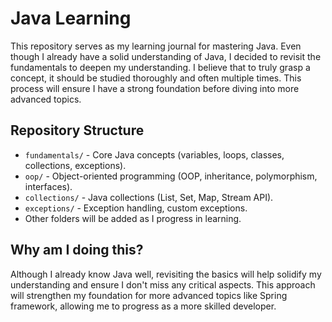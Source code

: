 # Java Learning

This repository serves as my learning journal for mastering Java. Even though I already have a solid understanding of Java, I decided to revisit the fundamentals to deepen my understanding. I believe that to truly grasp a concept, it should be studied thoroughly and often multiple times. This process will ensure I have a strong foundation before diving into more advanced topics.

## Repository Structure

- `fundamentals/` - Core Java concepts (variables, loops, classes, collections, exceptions).
- `oop/` - Object-oriented programming (OOP, inheritance, polymorphism, interfaces).
- `collections/` - Java collections (List, Set, Map, Stream API).
- `exceptions/` - Exception handling, custom exceptions.
- Other folders will be added as I progress in learning.

## Why am I doing this?

Although I already know Java well, revisiting the basics will help solidify my understanding and ensure I don't miss any critical aspects. This approach will strengthen my foundation for more advanced topics like Spring framework, allowing me to progress as a more skilled developer.

